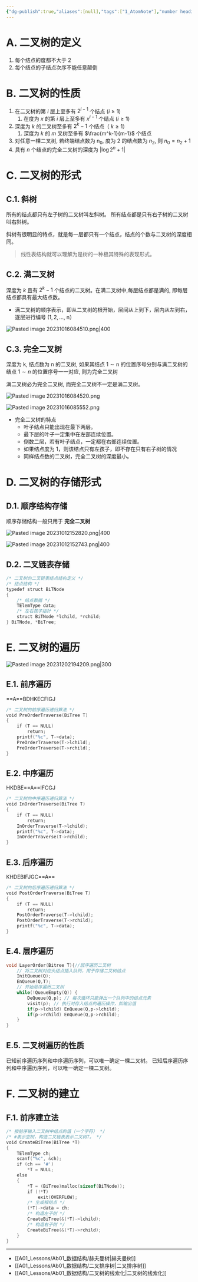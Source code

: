 ```yaml
---
{"dg-publish":true,"aliases":[null],"tags":["1_AtomNote"],"number headings":"auto, first-level 1, max 6, A.1.","Created-Date":"2023-10-12 15:18:03","Modified-Date":"2024-04-18 11:53:24","permalink":"/A01_Lessons/Ab01_数据结构/二叉树/","dgPassFrontmatter":true}
---
```



# A. 二叉树的定义

1. 每个结点的度都不大于 2
2. 每个结点的子结点次序不能任意颠倒 


# B. 二叉树的性质

1. 在二叉树的第 $i$ 层上至多有 $2^{i-1}$ 个结点 $(i \geq \mathbf{1})$
	1. 在度为 $x$ 的第 $i$ 层上至多有 $x^{i-1}$ 个结点 $(i \geq \mathbf{1})$
2. 深度为 $k$ 的二叉树至多有 $2^k-1$ 个结点（ $k \geq 1 ）$
	1. 深度为 $k$ 的 $m$ 叉树至多有 $\frac{m^k-1}{m-1}$ 个结点
3. 对任意一棵二叉树, 若终端结点数为 $\mathrm{n}_0$, 度为 2 的结点数为 $n_2$, 则 $n_0=n_2+1$ 
4. 具有 $n$ 个结点的完全二叉树的深度为 $|\log 2^n+1|$


# C. 二叉树的形式


## C.1. 斜树

所有的结点都只有左子树的二叉树叫左斜树。
所有结点都是只有右子树的二叉树叫右斜树。

斜树有很明显的特点，就是每一层都只有一个结点，结点的个数与二叉树的深度相同。

>线性表结构就可以理解为是树的一种极其特殊的表现形式。



## C.2. 满二叉树

深度为 $k$ 且有 $2^k-1$ 个结点的二叉树。在满二叉树中,每层结点都是满的, 即每层结点都具有最大结点数。

- 满二叉树的顺序表示，即从二叉树的根开始，层间从上到下，层内从左到右，逐层进行编号 $(1,2, \ldots$, n）



![Pasted image 20231016084510.png|400](/img/user/Z02_ObFiles/Attachments/Pasted%20image%2020231016084510.png)


## C.3. 完全二叉树


深度为 $\mathrm{k}$, 结点数为 $\mathrm{n}$ 的二叉树, 如果其结点 $1 \sim \mathrm{n}$ 的位置序号分别与满二叉树的结点 $1 \sim n$ 的位置序号一一对应, 则为完全二叉树


满二叉树必为完全二叉树, 而完全二叉树不一定是满二叉树。


![Pasted image 20231016084520.png](/img/user/Z02_ObFiles/Attachments/Pasted%20image%2020231016084520.png)


![Pasted image 20231016085552.png](/img/user/Z02_ObFiles/Attachments/Pasted%20image%2020231016085552.png)

- 完全二叉树的特点
	- 叶子结点只能出现在最下两层。
	- 最下层的叶子一定集中在左部连续位置。
	- 倒数二层，若有叶子结点，一定都在右部连续位置。
	- 如果结点度为 1，则该结点只有左孩子，即不存在只有右子树的情况
	- 同样结点数的二叉树，完全二叉树的深度最小。






# D. 二叉树的存储形式
## D.1. 顺序结构存储

顺序存储结构一般只用于 **完全二叉树**


![Pasted image 20231012152820.png|400](/img/user/Z02_ObFiles/Attachments/Pasted%20image%2020231012152820.png)



![Pasted image 20231012152743.png|400](/img/user/Z02_ObFiles/Attachments/Pasted%20image%2020231012152743.png)




## D.2. 二叉链表存储

```c
/* 二叉树的二叉链表结点结构定义 */
/* 结点结构 */
typedef struct BiTNode                 
{
    /* 结点数据 */
    TElemType data;                    
    /* 左右孩子指针 */
    struct BiTNode *lchild, *rchild;   
} BiTNode, *BiTree;

```


# E. 二叉树的遍历

![Pasted image 20231202194209.png|300](/img/user/Z02_ObFiles/Attachments/Pasted%20image%2020231202194209.png)

## E.1. 前序遍历

==A==BDHKECFIGJ



```c
/* 二叉树的前序遍历递归算法 */
void PreOrderTraverse(BiTree T)
{
    if (T == NULL)
        return;
    printf("%c", T->data);         
    PreOrderTraverse(T->lchild);   
    PreOrderTraverse(T->rchild);   
}
```


## E.2. 中序遍历

HKDBE==A==IFCGJ


```c
/* 二叉树的中序遍历递归算法 */
void InOrderTraverse(BiTree T)
{
    if (T == NULL)
        return;
    InOrderTraverse(T->lchild);   
    printf("%c", T->data);        
    InOrderTraverse(T->rchild);   
}
```




## E.3. 后序遍历

KHDEBIFJGC==A==

```c
/* 二叉树的后序遍历递归算法 */
void PostOrderTraverse(BiTree T)
{
    if (T == NULL)
        return;
    PostOrderTraverse(T->lchild);   
    PostOrderTraverse(T->rchild);   
    printf("%c", T->data);          
}
```


## E.4. 层序遍历

```c
void LayerOrder(Bitree T){//层序遍历二叉树 
	// 将二叉树对应头结点插入队列，用于存储二叉树结点
	InitQueue(Q); 
	EnQueue(Q,T);
	// 开始层序遍历二叉树 
	while(!QueueEmpty(Q)) {
		DeQueue(Q,p); // 每次循环只能弹出一个队列中的结点元素
		visit(p); // 执行对存入结点的遍历操作，如输出值
		if(p->lchild) EnQueue(Q,p->lchild);
		if(p->rchild) EnQueue(Q,p->rchild);
	}
}
```



## E.5. 二叉树遍历的性质


已知前序遍历序列和中序遍历序列，可以唯一确定一棵二叉树。
已知后序遍历序列和中序遍历序列，可以唯一确定一棵二叉树。




# F. 二叉树的建立


## F.1. 前序建立法


```c
/* 按前序输入二叉树中结点的值（一个字符） */
/* #表示空树，构造二叉链表表示二叉树T。 */
void CreateBiTree(BiTree *T)
{
    TElemType ch;
    scanf("%c", &ch);
    if (ch == '#')
        *T = NULL;
    else
    {
        *T = (BiTree)malloc(sizeof(BiTNode));
        if (!*T)
            exit(OVERFLOW);
        /* 生成根结点 */
        (*T)->data = ch;               
        /* 构造左子树 */
        CreateBiTree(&(*T)->lchild);   
        /* 构造右子树 */
        CreateBiTree(&(*T)->rchild);   
    }
}

```

---

- [[A01_Lessons/Ab01_数据结构/赫夫曼树\|赫夫曼树]]
- [[A01_Lessons/Ab01_数据结构/二叉排序树\|二叉排序树]]
- [[A01_Lessons/Ab01_数据结构/二叉树的线索化\|二叉树的线索化]]